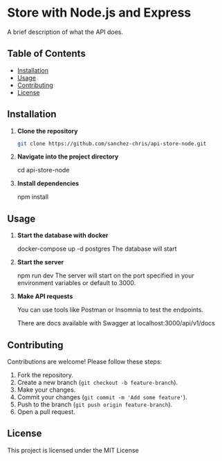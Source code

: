 # Store with Node.js and Express

A brief description of what the API does.

## Table of Contents

- [Installation](#installation)
- [Usage](#usage)
- [Contributing](#contributing)
- [License](#license)

## Installation

1. **Clone the repository**  
   ```bash
   git clone https://github.com/sanchez-chris/api-store-node.git

2. **Navigate into the project directory**

   cd api-store-node

4. **Install dependencies**

   npm install

## Usage
1. **Start the database with docker**
   
    docker-compose up -d postgres
    The database will start

3. **Start the server**
   
    npm run dev
    The server will start on the port specified in your environment variables or default to 3000.

5. **Make API requests**
   
    You can use tools like Postman or Insomnia to test the endpoints.
    
    There are docs available with Swagger at localhost:3000/api/v1/docs

## Contributing
Contributions are welcome! Please follow these steps:

1. Fork the repository.
2. Create a new branch (`git checkout -b feature-branch`).
3. Make your changes.
4. Commit your changes (`git commit -m 'Add some feature'`).
5. Push to the branch (`git push origin feature-branch`).
6. Open a pull request.

## License
This project is licensed under the MIT License
